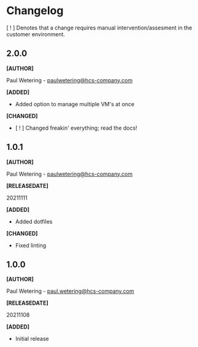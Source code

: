 # Changelog

[ ! ] Denotes that a change requires manual intervention/assesment in the customer environment.

## 2.0.0

**[AUTHOR]**

Paul Wetering - paulwetering@hcs-company.com

**[ADDED]**

- Added option to manage multiple VM's at once

**[CHANGED]**

- [ ! ] Changed freakin' everything; read the docs!

## 1.0.1

**[AUTHOR]**

Paul Wetering - paulwetering@hcs-company.com

**[RELEASEDATE]**

20211111

**[ADDED]**

- Added dotfiles

**[CHANGED]**

- Fixed linting

## 1.0.0

**[AUTHOR]**

Paul Wetering - paul.wetering@hcs-company.com

**[RELEASEDATE]**

20211108

**[ADDED]**

- Initial release
